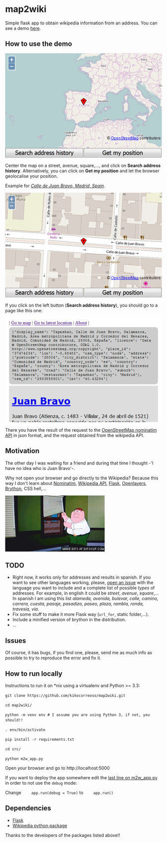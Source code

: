 # map2wiki

Simple flask app to obtain wikipedia information from an address. You can see a demo [here](http://map2wiki.runbear.webfactional.com/).

## How to use the demo

![mapa](https://raw.githubusercontent.com/kikocorreoso/map2wiki/master/img/Home.png)

Center the map on a street, avenue, square,..., and click on **Search address history**. 
Alternatively, you can click on **Get my position** and let the browser geolocalise your position.

Example for *[Calle de Juan Bravo, Madrid,
Spain](http://map2wiki.runbear.webfactional.com/index?lon=-3.68482&lat=40.43294&zoom=18)*.

![Mapa Juan Bravo](https://raw.githubusercontent.com/kikocorreoso/map2wiki/master/img/JuanBravoMap.png)

If you click on the left button (**Search address history**), you should go to a page like this one:

![Resultado Juan Bravo](https://raw.githubusercontent.com/kikocorreoso/map2wiki/master/img/JuanBravoWiki.png)

There you have the result of the request to the [OpenStreetMap nominatim API](http://wiki.openstreetmap.org/wiki/Nominatim) in json format, 
and the request obtained from the wikipedia API.

## Motivation

The other day I was waiting for a friend and during that time I thought -'I have no idea who is Juan Bravo'-. 

Why not open your browser and go directly to the Wikipedia? Because this way I don't learn about
[Nominatim](http://wiki.openstreetmap.org/wiki/Nominatim), [Wikipedia
API](https://www.mediawiki.org/wiki/API:Main_page), [Flask](http://flask.pocoo.org/),
[Openlayers](http://openlayers.org/), [Brython](http://brython.info/), CSS hell,...

![css hell](https://raw.githubusercontent.com/kikocorreoso/map2wiki/master/img/CSSHell.gif)

## TODO

* Right now, it works only for addresses and results in spanish. If you want to see other languages working, 
please, [open an issue](https://github.com/kikocorreoso/map2wiki/issues) with the language you want to 
include and a complete list of possible *types* of addresses. For example, in english it could be 
*street*, *avenue*, *square*,... In spanish I am using this list *alameda, avenida, bulevar, calle, camino, 
carrera, cuesta, pasaje, pasadizo, paseo, plaza, rambla, ronda, travesia, via*.
* Fix some stuff to make it more Flask way (`url_for`, static folder,...).
* Include a minified version of brython in the distribution.
* ...

## Issues

Of course, it has bugs, if you find one, please, send me as much info as possible to try to reproduce 
the error and fix it.

## How to run locally

Instructions to run it on *nix using a virtualenv and Python >= 3.3:

`git clone https://github.com/kikocorreoso/map2wiki.git`

`cd map2wiki/`

`python -m venv env # I assume you are using Python 3, if not, you should!!`

`. env/bin/activate`

`pip install -r requirements.txt`

`cd src/`

`python m2w_app.py`

Open your browser and go to http://localhost:5000

If you want to deploy the app somewhere edit the [last line on m2w_app.py](https://github.com/kikocorreoso/map2wiki/blob/master/src/m2w_app.py#L64) in order to not 
use the `debug` mode:

Change `    app.run(debug = True)` to `    app.run()`

## Dependencies

* [Flask](http://flask.pocoo.org/)
* [Wikipedia python package](https://pypi.python.org/pypi/wikipedia/1.4.0)

Thanks to the developers of the packages listed above!!
